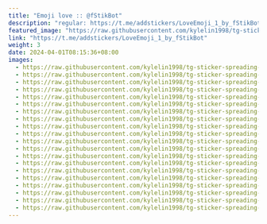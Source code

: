 ```yaml
---
title: "Emoji love :: @fStikBot"
description: "regular: https://t.me/addstickers/LoveEmoji_1_by_fStikBot"
featured_image: "https://raw.githubusercontent.com/kylelin1998/tg-sticker-spreading-worldwide-images/main/img/4a8b3d87-becd-4b1d-9e24-4b10dc962473.jpg"
link: "https://t.me/addstickers/LoveEmoji_1_by_fStikBot"
weight: 3
date: 2024-04-01T08:15:36+08:00
images:
  - https://raw.githubusercontent.com/kylelin1998/tg-sticker-spreading-worldwide-images/main/img/4a8b3d87-becd-4b1d-9e24-4b10dc962473.jpg
  - https://raw.githubusercontent.com/kylelin1998/tg-sticker-spreading-worldwide-images/main/img/48843ad5-09a8-4c28-9146-5f9a363b19de.jpg
  - https://raw.githubusercontent.com/kylelin1998/tg-sticker-spreading-worldwide-images/main/img/64e8064c-699c-497e-84dc-fdefeb894f60.jpg
  - https://raw.githubusercontent.com/kylelin1998/tg-sticker-spreading-worldwide-images/main/img/a682ad78-8344-4ddb-ac32-671ea0fab761.jpg
  - https://raw.githubusercontent.com/kylelin1998/tg-sticker-spreading-worldwide-images/main/img/c18f99b2-0f48-4db1-82cf-9de20c976942.jpg
  - https://raw.githubusercontent.com/kylelin1998/tg-sticker-spreading-worldwide-images/main/img/e0b76a62-275b-4836-9f9e-65f5caa4c753.jpg
  - https://raw.githubusercontent.com/kylelin1998/tg-sticker-spreading-worldwide-images/main/img/20f05fbb-deba-4c59-9f0c-d271cd42e02a.jpg
  - https://raw.githubusercontent.com/kylelin1998/tg-sticker-spreading-worldwide-images/main/img/3781635a-6ce6-4e7b-aa31-0ed010e06aa2.jpg
  - https://raw.githubusercontent.com/kylelin1998/tg-sticker-spreading-worldwide-images/main/img/10527926-46f7-4d38-a09b-353db2fb73b4.jpg
  - https://raw.githubusercontent.com/kylelin1998/tg-sticker-spreading-worldwide-images/main/img/4016a203-62bd-44a7-8e70-aa3299d1931c.jpg
  - https://raw.githubusercontent.com/kylelin1998/tg-sticker-spreading-worldwide-images/main/img/be85f19a-4207-4ef2-be46-91b03ae704f5.jpg
  - https://raw.githubusercontent.com/kylelin1998/tg-sticker-spreading-worldwide-images/main/img/e0fb3625-58c2-473a-a8b9-79291dd545c2.jpg
  - https://raw.githubusercontent.com/kylelin1998/tg-sticker-spreading-worldwide-images/main/img/c828ca3e-d94a-402e-9988-0f29f6e750cc.jpg
  - https://raw.githubusercontent.com/kylelin1998/tg-sticker-spreading-worldwide-images/main/img/0fdee4d8-73e1-47cd-aa25-db9b96459ca0.jpg
  - https://raw.githubusercontent.com/kylelin1998/tg-sticker-spreading-worldwide-images/main/img/68890551-50fb-439c-952d-69d33138e5f7.jpg
  - https://raw.githubusercontent.com/kylelin1998/tg-sticker-spreading-worldwide-images/main/img/a865300d-b13e-429c-8bcd-69802ba3415b.jpg
  - https://raw.githubusercontent.com/kylelin1998/tg-sticker-spreading-worldwide-images/main/img/7a6d528c-7c0b-4f78-9811-44c8035a70eb.jpg
  - https://raw.githubusercontent.com/kylelin1998/tg-sticker-spreading-worldwide-images/main/img/5a252ef1-984b-4d17-9e82-5c73b131c30e.jpg
  - https://raw.githubusercontent.com/kylelin1998/tg-sticker-spreading-worldwide-images/main/img/2ee437b5-75de-47b1-bd2b-3331ba12e091.jpg
  - https://raw.githubusercontent.com/kylelin1998/tg-sticker-spreading-worldwide-images/main/img/63261111-9d87-42f6-a5d3-aa90bfa469df.jpg
---
```

